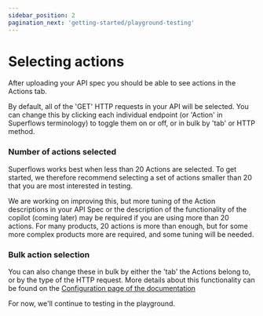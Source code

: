 ```yaml
---
sidebar_position: 2
pagination_next: 'getting-started/playground-testing'
---
```


# Selecting actions

After uploading your API spec you should be able to see actions in the Actions tab. 

By default, all of the 'GET' HTTP requests in your API will be selected. You can change this by clicking each individual endpoint (or 'Action' in Superflows terminology) to toggle them on or off, or in bulk by 'tab' or HTTP method.

### Number of actions selected

Superflows works best when less than 20 Actions are selected. To get started, we therefore recommend selecting a set of actions smaller than 20 that you are most interested in testing.

We are working on improving this, but more tuning of the Action descriptions in your API Spec or the description of the functionality of the copilot (coming later) may be required if you are using more than 20 actions. For many products, 20 actions is more than enough, but for some more complex products more are required, and some tuning will be needed.

### Bulk action selection

You can also change these in bulk by either the 'tab' the Actions belong to, or by the type of the HTTP request. More details about this functionality can be found on the [Configuration page of the documentation](../category/configuration/)

For now, we'll continue to testing in the playground.
